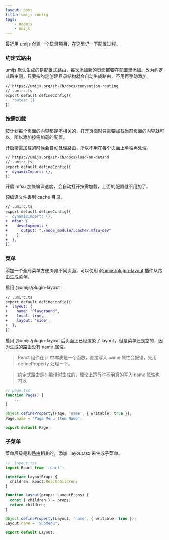 ```yaml
---
layout: post
title: umijs config
tags:
    - nodejs
    - umijs
---
```


最近用 umijs 创建一个玩具项目，在这里记一下配置过程。

### 约定式路由

umijs 默认生成的是配置式路由，每次添加新的页面都要在配置里添加。改为约定式路由则，只要按约定创建目录结构就会自动生成路由，不用再手动添加。

```diff
// https://umijs.org/zh-CN/docs/convention-routing
// .umirc.ts
export default defineConfig({
-  routes: []
})
```

### 按需加载

按计划每个页面的内容都是不相关的，打开页面时只需要加载当前页面的内容就可以，所以添加按需加载的配置。

开启按需加载的时候会自动处理路由，所以不用在每个页面上单独再处理。

```diff
// https://umijs.org/zh-CN/docs/load-on-demand
// .umirc.ts
export default defineConfig({
+  dynamicImport: {},
})
```

开启 mfsu 加快编译速度，会自动打开按需加载，上面的配置就不用加了。

预编译文件丢到 cache 目录。

```diff
// .umirc.ts
export default defineConfig({
-  dynamicImport: {},
+  mfsu: {
+    development: {
+      output: "./node_module/.cache/.mfsu-dev"
+    },
+  },
})
```

### 菜单

添加一个全局菜单方便浏览不同页面，可以使用 [@umijs/plugin-layout](https://umijs.org/zh-CN/plugins/plugin-layout) 插件从路由生成菜单。

启用 @umijs/plugin-layout：

```diff
// .umirc.ts
export default defineconfig({
+  layout: {
+    name: 'Playground',
+    local: true,
+    layout: 'side',
+  },
})
```

启用 @umijs/plugin-layout 后页面上已经渲染了 layout，但是菜单还是空的，因为生成的路由没有 [name](https://umijs.org/zh-CN/plugins/plugin-layout#name-1) [属性](https://umijs.org/zh-CN/docs/convention-routing#%E6%89%A9%E5%B1%95%E8%B7%AF%E7%94%B1%E5%B1%9E%E6%80%A7)。

> React 组件在 js 中本质是一个函数，直接写入 name 属性会报错，先用 defineProperty 处理一下。

> 约定式路由是在编译时生成的，理论上运行时不用真的写入 name 属性也可以

```typescript
// page.tsx
function Page() {
    ...
}

Object.defineProperty(Page, 'name', { writable: true });
Page.name = 'Page Menu Item Name';

export default Page;
```

### 子菜单

菜单层级是和[路由](https://umijs.org/zh-CN/docs/convention-routing#%E5%B5%8C%E5%A5%97%E8%B7%AF%E7%94%B1)相关的，添加 _layout.tsx 来生成子菜单。

```typescript
// _layout.tsx
import React from 'react';

interface LayoutProps {
  children: React.ReactChildren;
}

function Layout(props: LayoutProps) {
  const { children } = props;
  return children;
}

Object.defineProperty(Layout, 'name', { writable: true });
Layout.name = 'SubMenu';

export default Layout;
```
